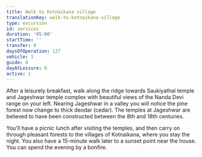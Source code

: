 ```yaml
---
title: Walk to Kotnaikana village
translationKey: walk-to-kotnaikana-village
type: excursion
id: services
duration: '05:00'
startTime: ''
transfer: 0
daysOfOperation: 127
vehicle: 1
guide: 0
dayAtLeisure: 0
active: 1
---
```

After a leisurely breakfast, walk along the ridge towards Saukiyathal temple and Jageshwar temple complex with beautiful views of the Nanda Devi range on your left. Nearing Jageshwar in a valley you will notice the pine forest now change to thick deodar (cedar). The temples at Jageshwar are believed to have been constructed between the 8th and 18th centuries.    


You'll have a picnic lunch after visiting the temples, and then carry on through pleasant forests to the villages of Kotnaikana, where you stay the night. You also have a 15-minute walk later to a sunset point near the house. You can spend the evening by a bonfire.